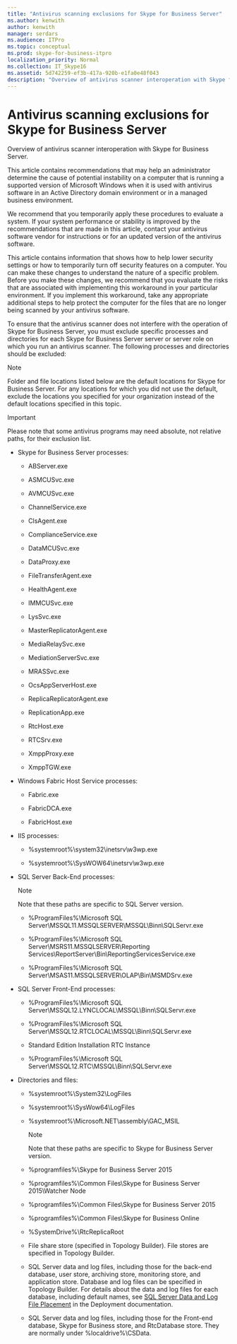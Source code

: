 ```yaml
---
title: "Antivirus scanning exclusions for Skype for Business Server"
ms.author: kenwith
author: kenwith
manager: serdars
ms.audience: ITPro
ms.topic: conceptual
ms.prod: skype-for-business-itpro
localization_priority: Normal
ms.collection: IT_Skype16
ms.assetid: 5d742259-ef3b-417a-920b-e1fa0e48f043
description: "Overview of antivirus scanner interoperation with Skype for Business Server."
---
```


# Antivirus scanning exclusions for Skype for Business Server
 
Overview of antivirus scanner interoperation with Skype for Business Server.

This article contains recommendations that may help an administrator determine the cause of potential instability on a computer that is running a supported version of Microsoft Windows when it is used with antivirus software in an Active Directory domain environment or in a managed business environment.

We recommend that you temporarily apply these procedures to evaluate a system. If your system performance or stability is improved by the recommendations that are made in this article, contact your antivirus software vendor for instructions or for an updated version of the antivirus software.

This article contains information that shows how to help lower security settings or how to temporarily turn off security features on a computer. You can make these changes to understand the nature of a specific problem. Before you make these changes, we recommend that you evaluate the risks that are associated with implementing this workaround in your particular environment. If you implement this workaround, take any appropriate additional steps to help protect the computer for the files that are no longer being scanned by your antivirus software.
  
To ensure that the antivirus scanner does not interfere with the operation of Skype for Business Server, you must exclude specific processes and directories for each Skype for Business Server server or server role on which you run an antivirus scanner. The following processes and directories should be excluded:
  
> [!NOTE]
> Folder and file locations listed below are the default locations for Skype for Business Server. For any locations for which you did not use the default, exclude the locations you specified for your organization instead of the default locations specified in this topic. 
  
> [!IMPORTANT]
> Please note that some antivirus programs may need absolute, not relative paths, for their exclusion list. 
  
- Skype for Business Server processes:
    
  - ABServer.exe
    
  - ASMCUSvc.exe
    
  - AVMCUSvc.exe
    
  - ChannelService.exe
    
  - ClsAgent.exe
    
  - ComplianceService.exe
    
  - DataMCUSvc.exe
    
  - DataProxy.exe
    
  - FileTransferAgent.exe
    
  - HealthAgent.exe
    
  - IMMCUSvc.exe
    
  - LysSvc.exe
    
  - MasterReplicatorAgent.exe
    
  - MediaRelaySvc.exe
    
  - MediationServerSvc.exe
    
  - MRASSvc.exe
    
  - OcsAppServerHost.exe
    
  - ReplicaReplicatorAgent.exe
    
  - ReplicationApp.exe
    
  - RtcHost.exe
    
  - RTCSrv.exe
    
  - XmppProxy.exe
    
  - XmppTGW.exe
    
- Windows Fabric Host Service processes:
    
  - Fabric.exe
    
  - FabricDCA.exe
    
  - FabricHost.exe
    
- IIS processes:
    
  - %systemroot%\system32\inetsrv\w3wp.exe
    
  - %systemroot%\SysWOW64\inetsrv\w3wp.exe
    
- SQL Server Back-End processes:
    
    > [!NOTE]
    > Note that these paths are specific to SQL Server version. 
  
  - %ProgramFiles%\Microsoft SQL Server\MSSQL11.MSSQLSERVER\MSSQL\Binn\SQLServr.exe
    
  - %ProgramFiles%\Microsoft SQL Server\MSRS11.MSSQLSERVER\Reporting Services\ReportServer\Bin\ReportingServicesService.exe
    
  - %ProgramFiles%\Microsoft SQL Server\MSAS11.MSSQLSERVER\OLAP\Bin\MSMDSrv.exe
    
- SQL Server Front-End processes:
    
  - %ProgramFiles%\Microsoft SQL Server\MSSQL12.LYNCLOCAL\MSSQL\Binn\SQLServr.exe
    
  - %ProgramFiles%\Microsoft SQL Server\MSSQL12.RTCLOCAL\MSSQL\Binn\SQLServr.exe
    
  - Standard Edition Installation RTC Instance 
    
  - %ProgramFiles%\Microsoft SQL Server\MSSQL12.RTC\MSSQL\Binn\SQLServr.exe
    
- Directories and files:
    
  - %systemroot%\System32\LogFiles
    
  - %systemroot%\SysWow64\LogFiles
    
  - %systemroot%\Microsoft.NET\assembly\GAC_MSIL

    > [!NOTE]
    > Note that these paths are specific to Skype for Business Server version. 
    
  - %programfiles%\Skype for Business Server 2015
    
  - %programfiles%\Common Files\Skype for Business Server 2015\Watcher Node
    
  - %programfiles%\Common Files\Skype for Business Server 2015
    
  - %programfiles%\Common Files\Skype for Business Online
    
  - %SystemDrive%\RtcReplicaRoot
    
  - File share store (specified in Topology Builder). File stores are specified in Topology Builder.
    
  - SQL Server data and log files, including those for the back-end database, user store, archiving store, monitoring store, and application store. Database and log files can be specified in Topology Builder. For details about the data and log files for each database, including default names, see [SQL Server Data and Log File Placement](http://technet.microsoft.com/library/67aa525b-8aa3-474f-827e-8e1d4697f30f.aspx) in the Deployment documentation.
    
  - SQL Server data and log files, including those for the Front-end database, Skype for Business store, and RtcDatabase store. They are normally under %localdrive%\CSData.
    


